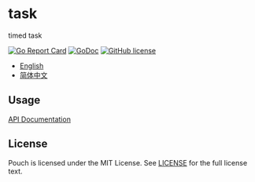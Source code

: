 # task

timed task

[![Go Report Card](https://goreportcard.com/badge/github.com/wzshiming/task)](https://goreportcard.com/report/github.com/wzshiming/task)
[![GoDoc](https://godoc.org/github.com/wzshiming/task?status.svg)](https://godoc.org/github.com/wzshiming/task)
[![GitHub license](https://img.shields.io/github/license/wzshiming/task.svg)](https://github.com/wzshiming/task/blob/master/LICENSE)

- [English](https://github.com/wzshiming/task/blob/master/README.md)
- [简体中文](https://github.com/wzshiming/task/blob/master/README_cn.md)

## Usage

[API Documentation](https://godoc.org/github.com/wzshiming/task)

## License

Pouch is licensed under the MIT License. See [LICENSE](https://github.com/wzshiming/task/blob/master/LICENSE) for the full license text.
